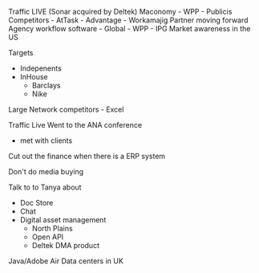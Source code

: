 Traffic LIVE (Sonar acquired by Deltek)
Maconomy
	- WPP
	- Publicis
Competitors
	- AtTask
	- Advantage
	- Workamajig
Partner moving forward
Agency workflow software
	- Global 
	- WPP
	- IPG
Market awareness in the US

Targets
- Indepenents
- InHouse
	- Barclays
	- Nike

Large Network competitors
	- Excel


Traffic Live
Went to the ANA conference
- met with clients	


Cut out the finance when there is a ERP system

Don't do media buying

Talk to to Tanya about

- Doc Store
- Chat
- Digital asset management 
	- North Plains
	- Open API
	- Deltek DMA product


Java/Adobe Air
Data centers in UK

